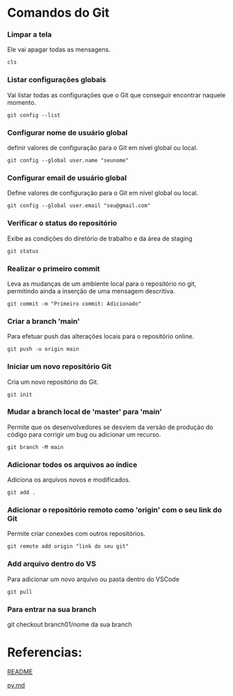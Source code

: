 # Comandos do Git

### Limpar a tela
Ele vai apagar todas as mensagens.
```
cls
```

### Listar configurações globais
Vai listar todas as configurações que o Git que conseguir encontrar naquele momento.
```
git config --list
```

### Configurar nome de usuário global
definir valores de configuração para o Git em nível global ou local.
```
git config --global user.name "seunome"
```

### Configurar email de usuário global
Define valores de configuração para o Git em nível global ou local.
```
git config --global user.email "seu@gmail.com"
```

### Verificar o status do repositório
Exibe as condições do diretório de trabalho e da área de staging
```
git status
```

### Realizar o primeiro commit
Leva as mudanças de um ambiente local para o repositório no git, permitindo ainda a inserção de uma mensagem descritiva.
```
git commit -m "Primeiro commit: Adicionado"
```

### Criar a branch 'main'
Para efetuar push das alterações locais para o repositório online.
```
git push -u origin main
```

### Iniciar um novo repositório Git
Cria um novo repositório do Git.
```
git init
```

### Mudar a branch local de 'master' para 'main'
Permite que os desenvolvedores se desviem da versão de produção do código para corrigir um bug ou adicionar um recurso.
```
git branch -M main
```

### Adicionar todos os arquivos ao índice
Adiciona os arquivos novos e modificados.
```
git add .
```

### Adicionar o repositório remoto como 'origin' com o seu link do Git
Permite criar conexões com outros repositórios.
```
git remote add origin "link do seu git"
```

### Add arquivo dentro do VS
Para adicionar um novo arquivo ou pasta dentro do VSCode
```
git pull
```
### Para entrar na sua branch
git checkout branch01/nome da sua branch

# Referencias:
[README](README.md)

[py.md](py.md)
